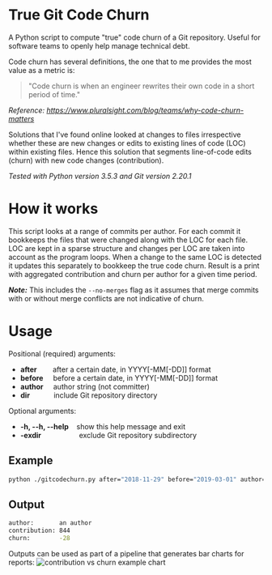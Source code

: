 # True Git Code Churn
A Python script to compute "true" code churn of a Git repository. Useful for software teams to openly help manage technical debt.

Code churn has several definitions, the one that to me provides the most value as a metric is:

> "Code churn is when an engineer rewrites their own code in a short period of time."

*Reference: https://www.pluralsight.com/blog/teams/why-code-churn-matters*

Solutions that I've found online looked at changes to files irrespective whether these are new changes or edits to existing lines of code (LOC) within existing files. Hence this solution that segments line-of-code edits (churn) with new code changes (contribution).

*Tested with Python version 3.5.3 and Git version 2.20.1*

# How it works
This script looks at a range of commits per author. For each commit it bookkeeps the files that were changed along with the LOC for each file. LOC are kept in a sparse structure and changes per LOC are taken into account as the program loops. When a change to the same LOC is detected it updates this separately to bookkeep the true code churn.
Result is a print with aggregated contribution and churn per author for a given time period.

***Note:*** This includes the `--no-merges` flag as it assumes that merge commits with or without merge conflicts are not indicative of churn.

# Usage
Positional (required) arguments:
- **after**        after a certain date, in YYYY[-MM[-DD]] format
- **before**     before a certain date, in YYYY[-MM[-DD]] format
- **author**     author string (not committer)
- **dir**            include Git repository directory

Optional arguments:
- **-h, --h, --help**    show this help message and exit
- **-exdir**                   exclude Git repository subdirectory

## Example
```bash
python ./gitcodechurn.py after="2018-11-29" before="2019-03-01" author="an author" dir="/Users/myname/myrepo" -exdir="excluded-directory"
```
## Output
```bash
author:       an author
contribution: 844
churn:        -28
```
Outputs can be used as part of a pipeline that generates bar charts for reports:
![contribution vs churn example chart](/chart.png)
